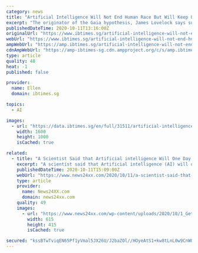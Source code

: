 ```yaml
---
category: news
title: "Artificial Intelligence Will Not End Human Race But Will Keep Us as Pets, Scientist Says"
excerpt: "The originator of the Gaia hypothesis, James Lovelock says super-intelligent AI overtake humans in the future but will work with us to save Earth from climate change"
publishedDateTime: 2020-10-11T13:16:00Z
originalUrl: "https://www.ibtimes.sg/artificial-intelligence-will-not-end-human-race-will-keep-us-pets-scientist-says-52402"
webUrl: "https://www.ibtimes.sg/artificial-intelligence-will-not-end-human-race-will-keep-us-pets-scientist-says-52402"
ampWebUrl: "https://amp.ibtimes.sg/artificial-intelligence-will-not-end-human-race-will-keep-us-pets-scientist-says-52402"
cdnAmpWebUrl: "https://amp-ibtimes-sg.cdn.ampproject.org/c/s/amp.ibtimes.sg/artificial-intelligence-will-not-end-human-race-will-keep-us-pets-scientist-says-52402"
type: article
quality: 48
heat: -1
published: false

provider:
  name: Ellen
  domain: ibtimes.sg

topics:
  - AI

images:
  - url: "https://data.ibtimes.sg/en/full/31511/artificial-intelligence.jpg"
    width: 1600
    height: 1000
    isCached: true

related:
  - title: "A Scientist Said that Artificial intelligence Will One Day Keep Human Beings"
    excerpt: "A scientist said that Artificial intelligence (AI) will one day keep human beings around in the same way we keep"
    publishedDateTime: 2020-10-11T15:09:00Z
    webUrl: "https://www.news24xx.com/2020/10/11/a-scientist-said-that-artificial-intelligence-will-one-day-keep-human-beings/"
    type: article
    provider:
      name: News24XX.com
      domain: news24xx.com
    quality: 49
    images:
      - url: "https://www.news24xx.com/wp-content/uploads/2020/10/1_GettyImages-527854644.jpg"
        width: 615
        height: 415
        isCached: true

secured: "kssBTwTviqEN65Pf1yVmal5JX26U/J2baZOl//HOyeAtS1+kw8tLnL0w9CnWQfL+AtoCod8PXOFXoH7O5xM8j8H1LJqQ8Au/OYPKRxBn5GNgdQc35Psyhx8ORd5auhKB1EuWVmj/Xk/IqJySh13FrTsF0ug9lZ5xuG9+ZXh8oMVpSHjfN/RZNCFCJbaT0NxWOlxjoHdUUxGaAtQNVRrX58BCLF+l2ZOiAwhTrjlbX5IxlpMUezpYBB3bbTwKUm/ZEuZwX5ao+SpsHuqtuH1n3bis4CFOUlJ/jir/d+7JCRA1jVqHj0Y5b011epOFzpAFicb1/ZqVrugAPZuE3aN3aYIPskarLR31qKR6kwKefsk=;9rRBQfBRayorBLTUA5NMgw=="
---
```



